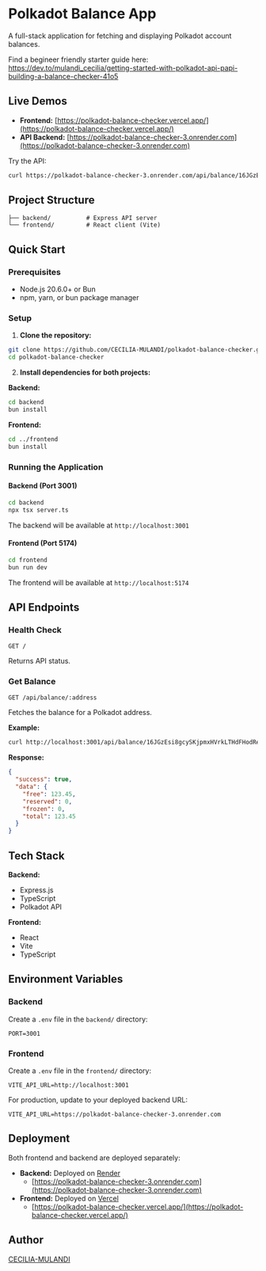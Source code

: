 # Polkadot Balance App

A full-stack application for fetching and displaying Polkadot account balances.

Find a begineer friendly starter guide here: https://dev.to/mulandi_cecilia/getting-started-with-polkadot-api-papi-building-a-balance-checker-41o5

## Live Demos

- **Frontend:** [https://polkadot-balance-checker.vercel.app/](https://polkadot-balance-checker.vercel.app/)
- **API Backend:** [https://polkadot-balance-checker-3.onrender.com](https://polkadot-balance-checker-3.onrender.com)

Try the API:

```bash
curl https://polkadot-balance-checker-3.onrender.com/api/balance/16JGzEsi8gcySKjpmxHVrkLTHdFHodRepEz8n244gNZpr9J
```

## Project Structure

```
├── backend/          # Express API server
└── frontend/         # React client (Vite)
```

## Quick Start

### Prerequisites

- Node.js 20.6.0+ or Bun
- npm, yarn, or bun package manager

### Setup

1. **Clone the repository:**

```bash
git clone https://github.com/CECILIA-MULANDI/polkadot-balance-checker.git
cd polkadot-balance-checker
```

2. **Install dependencies for both projects:**

**Backend:**

```bash
cd backend
bun install
```

**Frontend:**

```bash
cd ../frontend
bun install
```

### Running the Application

#### Backend (Port 3001)

```bash
cd backend
npx tsx server.ts
```

The backend will be available at `http://localhost:3001`

#### Frontend (Port 5174)

```bash
cd frontend
bun run dev
```

The frontend will be available at `http://localhost:5174`

## API Endpoints

### Health Check

```
GET /
```

Returns API status.

### Get Balance

```
GET /api/balance/:address
```

Fetches the balance for a Polkadot address.

**Example:**

```bash
curl http://localhost:3001/api/balance/16JGzEsi8gcySKjpmxHVrkLTHdFHodRepEz8n244gNZpr9J
```

**Response:**

```json
{
  "success": true,
  "data": {
    "free": 123.45,
    "reserved": 0,
    "frozen": 0,
    "total": 123.45
  }
}
```

## Tech Stack

**Backend:**

- Express.js
- TypeScript
- Polkadot API

**Frontend:**

- React
- Vite
- TypeScript

## Environment Variables

### Backend

Create a `.env` file in the `backend/` directory:

```env
PORT=3001
```

### Frontend

Create a `.env` file in the `frontend/` directory:

```env
VITE_API_URL=http://localhost:3001
```

For production, update to your deployed backend URL:

```env
VITE_API_URL=https://polkadot-balance-checker-3.onrender.com
```

## Deployment

Both frontend and backend are deployed separately:

- **Backend:** Deployed on [Render](https://render.com)
  - [https://polkadot-balance-checker-3.onrender.com](https://polkadot-balance-checker-3.onrender.com)
- **Frontend:** Deployed on [Vercel](https://vercel.com)
  - [https://polkadot-balance-checker.vercel.app/](https://polkadot-balance-checker.vercel.app/)

## Author

[CECILIA-MULANDI](https://github.com/CECILIA-MULANDI)
